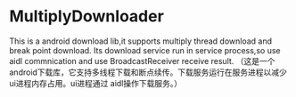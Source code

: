# MultiplyDownloader
This is a android download lib,it supports multiply thread download and break point download.
Its download service run in service process,so use aidl commnication and use BroadcastReceiver receive
result.
（这是一个android下载库，它支持多线程下载和断点续传。下载服务运行在服务进程以减少ui进程内存占用。ui进程通过
aidl操作下载服务。）
